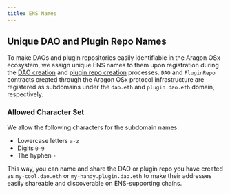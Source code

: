 ```yaml
---
title: ENS Names
---
```


## Unique DAO and Plugin Repo Names

To make DAOs and plugin repositories easily identifiable in the Aragon OSx ecosystem, we assign unique ENS names to them upon registration during the [DAO creation](./01-dao-creation/index.md/) and [plugin repo creation](./02-plugin-management/01-plugin-repo/01-plugin-repo-creation.md) processes.
`DAO` and `PluginRepo` contracts created through the Aragon OSx protocol infrastructure are registered as subdomains under the `dao.eth` and `plugin.dao.eth` domain, respectively.

### Allowed Character Set

We allow the following characters for the subdomain names:

- Lowercase letters `a-z`
- Digits `0-9`
- The hyphen `-`

This way, you can name and share the DAO or plugin repo you have created as `my-cool.dao.eth` or `my-handy.plugin.dao.eth` to make their addresses easily shareable and discoverable on ENS-supporting chains.
